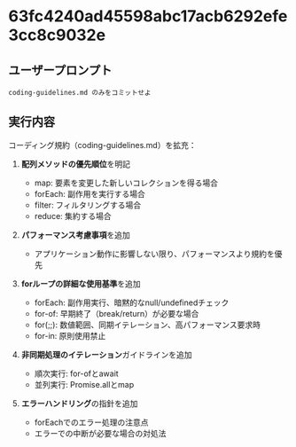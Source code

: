 # 63fc4240ad45598abc17acb6292efe3cc8c9032e

## ユーザープロンプト

```
coding-guidelines.md のみをコミットせよ
```

## 実行内容

コーディング規約（coding-guidelines.md）を拡充：

1. **配列メソッドの優先順位**を明記
   - map: 要素を変更した新しいコレクションを得る場合
   - forEach: 副作用を実行する場合
   - filter: フィルタリングする場合
   - reduce: 集約する場合

2. **パフォーマンス考慮事項**を追加
   - アプリケーション動作に影響しない限り、パフォーマンスより規約を優先

3. **forループの詳細な使用基準**を追加
   - forEach: 副作用実行、暗黙的なnull/undefinedチェック
   - for-of: 早期終了（break/return）が必要な場合
   - for(;;): 数値範囲、同期イテレーション、高パフォーマンス要求時
   - for-in: 原則使用禁止

4. **非同期処理のイテレーション**ガイドラインを追加
   - 順次実行: for-ofとawait
   - 並列実行: Promise.allとmap

5. **エラーハンドリング**の指針を追加
   - forEachでのエラー処理の注意点
   - エラーでの中断が必要な場合の対処法

